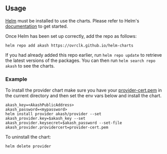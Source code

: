 ## Usage

[Helm](https://helm.sh) must be installed to use the charts. Please refer to
Helm's [documentation](https://helm.sh/docs) to get started.

Once Helm has been set up correctly, add the repo as follows:

```
helm repo add akash https://ovrclk.github.io/helm-charts
```

If you had already added this repo earlier, run `helm repo update` to retrieve
the latest versions of the packages. You can then run `helm search repo akash` to see the charts.

### Example

To install the provider chart make sure you have your [provider-cert.pem](https://docs.akash.network/operations/provider#creating-the-provider-on-the-blockchain) in the current directory and then set the env vars below and install the chart.

```
akash_key=<AkashPublicAddress>
akash_password=<mypassword>
helm install provider akash/provider --set akash_provider.key=$akash_key --set akash_provider.keysecret=$akash_password --set-file akash_provider.providercert=provider-cert.pem
```

To uninstall the chart:

```
helm delete provider
```
